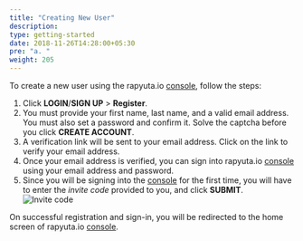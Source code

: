 ```yaml
---
title: "Creating New User"
description:
type: getting-started
date: 2018-11-26T14:28:00+05:30
pre: "a. "
weight: 205
---
```


To create a new user using the rapyuta.io [console](https://closed-beta.rapyuta.io),
follow the steps:

1. Click **LOGIN**/**SIGN UP** > **Register**.
2. You must provide your first name, last name, and a valid email address. You
   must also set a password and confirm it. Solve the captcha before you click
   **CREATE ACCOUNT**.
3. A verification link will be sent to your email address. Click on the link to
   verify your email address.
4. Once your email address is verified, you can sign into rapyuta.io [console](https://closed-beta.rapyuta.io)
   using your email address and password.
5. Since you will be signing into the [console](https://closed-beta.rapyuta.io)
   for the first time, you will have to enter the _invite code_ provided to you,
   and click **SUBMIT**.
   ![Invite code](/images/getting-started/invite-code.png?classes=border,shadow&width=20pc)

On successful registration and sign-in, you will be redirected to the home
screen of rapyuta.io [console](https://closed-beta.rapyuta.io).
